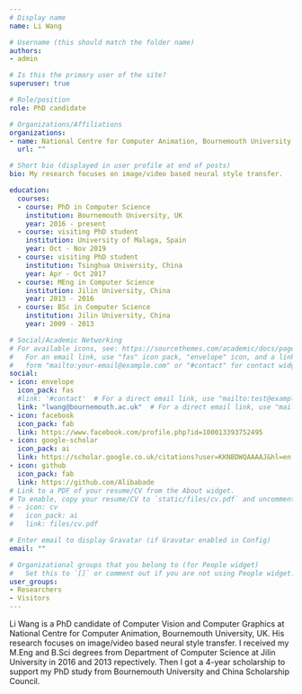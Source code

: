 ```yaml
---
# Display name
name: Li Wang

# Username (this should match the folder name)
authors:
- admin

# Is this the primary user of the site?
superuser: true

# Role/position
role: PhD candidate

# Organizations/Affiliations
organizations:
- name: National Centre for Computer Animation, Bournemouth University, UK
  url: ""

# Short bio (displayed in user profile at end of posts)
bio: My research focuses on image/video based neural style transfer.

education:
  courses:
  - course: PhD in Computer Science
    institution: Bournemouth University, UK
    year: 2016 - present
  - course: visiting PhD student
    institution: University of Malaga, Spain
    year: Oct - Nov 2019
  - course: visiting PhD student
    institution: Tsinghua University, China
    year: Apr - Oct 2017 
  - course: MEng in Computer Science
    institution: Jilin University, China
    year: 2013 - 2016
  - course: BSc in Computer Science
    institution: Jilin University, China
    year: 2009 - 2013

# Social/Academic Networking
# For available icons, see: https://sourcethemes.com/academic/docs/page-builder/#icons
#   For an email link, use "fas" icon pack, "envelope" icon, and a link in the
#   form "mailto:your-email@example.com" or "#contact" for contact widget.
social:
- icon: envelope
  icon_pack: fas
  #link: '#contact'  # For a direct email link, use "mailto:test@example.org".
  link: "lwang@bournemouth.ac.uk"  # For a direct email link, use "mailto:test@example.org".
- icon: facebook
  icon_pack: fab
  link: https://www.facebook.com/profile.php?id=100013393752495
- icon: google-scholar
  icon_pack: ai
  link: https://scholar.google.co.uk/citations?user=KKNBDWQAAAAJ&hl=en
- icon: github
  icon_pack: fab
  link: https://github.com/Alibabade
# Link to a PDF of your resume/CV from the About widget.
# To enable, copy your resume/CV to `static/files/cv.pdf` and uncomment the lines below.
# - icon: cv
#   icon_pack: ai
#   link: files/cv.pdf

# Enter email to display Gravatar (if Gravatar enabled in Config)
email: ""

# Organizational groups that you belong to (for People widget)
#   Set this to `[]` or comment out if you are not using People widget.
user_groups:
- Researchers
- Visitors
---
```


Li Wang is a PhD candidate of Computer Vision and Computer Graphics at National Centre for Computer Animation, Bournemouth University, UK. His research focuses on image/video based neural style transfer. I received my M.Eng and B.Sci degrees from Department of Computer Science at Jilin University in 2016 and 2013 repectively. Then I got a 4-year scholarship to support my PhD study from Bournemouth University and China Scholarship Council.

